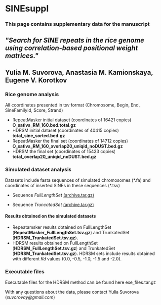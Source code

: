 # SINEsuppl
### This page contains supplementary data for the manuscript
## *"Search for SINE repeats in the rice genome using correlation-based positional weight matrices."*
## Yulia M. Suvorova, Anastasia M. Kamionskaya, Eugene V. Korotkov

### Rice genome analysis

All coordinates presented in tsv format (Chromosome, Begin, End, SineFamilyId, Score, Strand)

- RepeatMasker initial dataset (coordinates of 16421 copies) **O_sativa_RM_160.bed.total.gz**
- HDRSM initial dataset  (coordinates of 40415 copies)  **total_sine_sorted.bed.gz**
- RepeatMasker the final set (coordinates of 14712 copies)  **O_sativa_RM_160_overlap20_uniqid_noDUST.bed.gz**
- HDRSM the final set (coordinates of 15423 copies) **total_overlap20_uniqid_noDUST.bed.gz**


### Simulated dataset analysis 
 Datasets include fasta sequences of simulated chromosomes (\*.fa) and coordinates of inserted SINEs in these sequences (\*.tsv) 
 
- Sequence *FullLengthSet* <a href="/sinesuppl/files/TrunkatedSet.tar.gz">(archive.tar.gz)<a></p>
- Sequence *TruncatedSet* <a href="/sinesuppl/files/FullLengthSet.tar.gz">(archive.tar.gz)<a></p>

#### Results obtained on the simulated datasets

- Repeatamsker results obtained on FullLengthSet (**RepeatMasker_FullLengthSet.tsv.gz**) and TrunkatedSet (**HDRSM_TrunkatedSet.tsv.gz**).
- HDRSM results obtained on FullLengthSet (**HDRSM_FullLengthSet.tsv.gz**) and TrunkatedSet (**HDRSM_TrunkatedSet.tsv.gz**). HDRSM sets include results obtained with different *Kd* values (0.0, -0.5, -1.0, -1.5 and -2.0).

### Executable files 

Executable files for the HDRSM method can be found here exe_files.tar.gz



<p> With any questions about the data, please contact Yulia Suvorova (<i>suvorovay@gmail.com</i>) </p>

